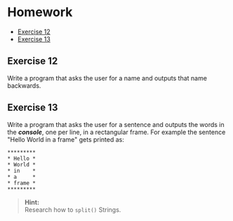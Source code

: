 # Homework
- [Exercise 12](#exercise-12)
- [Exercise 13](#exercise-13)

## Exercise 12
Write a program that asks the user for a name and outputs that name backwards.


## Exercise 13
Write a program that asks the user for a sentence and outputs the words in the ___console___, one per line, in a rectangular frame. For example the sentence "Hello World in a frame" gets printed as:

```
*********
* Hello *
* World *
* in    *
* a     *
* frame *
*********
```
> **Hint:**<br />
> Research how to `split()` Strings.
